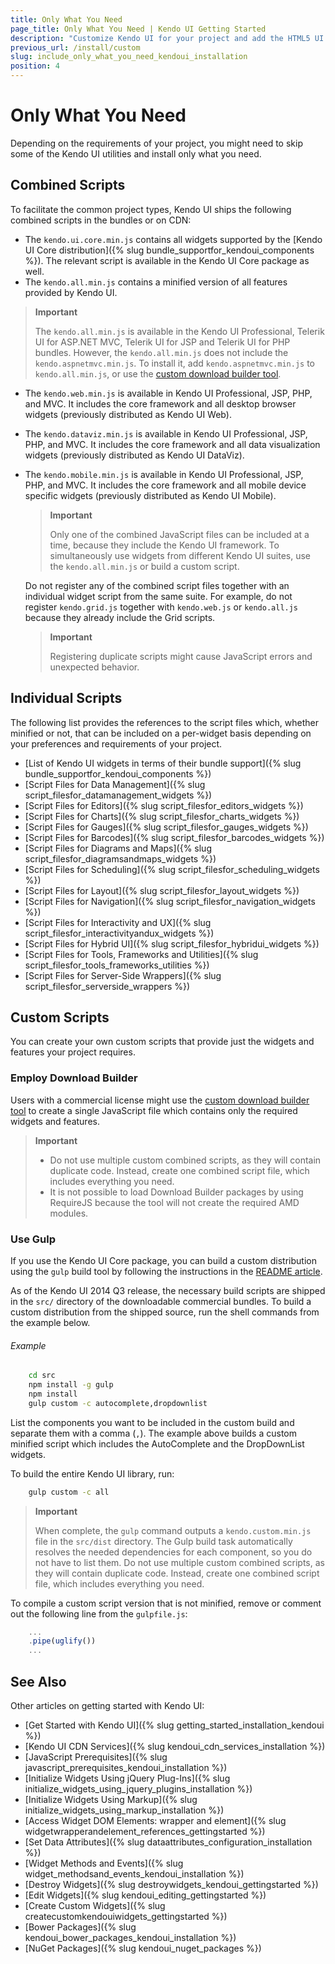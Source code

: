 ```yaml
---
title: Only What You Need
page_title: Only What You Need | Kendo UI Getting Started
description: "Customize Kendo UI for your project and add the HTML5 UI controls you need."
previous_url: /install/custom
slug: include_only_what_you_need_kendoui_installation
position: 4
---
```


# Only What You Need

Depending on the requirements of your project, you might need to skip some of the Kendo UI utilities and install only what you need.  

## Combined Scripts

To facilitate the common project types, Kendo UI ships the following combined scripts in the bundles or on CDN:

*  The `kendo.ui.core.min.js` contains all widgets supported by the [Kendo UI Core distribution]({% slug bundle_supportfor_kendoui_components %}). The relevant script is available in the Kendo UI Core package as well.
*  The `kendo.all.min.js` contains a minified version of all features provided by Kendo UI.

  > **Important**
  >
  > The `kendo.all.min.js` is available in the Kendo UI Professional, Telerik UI for ASP.NET MVC, Telerik UI for JSP and Telerik UI for PHP bundles. However, the `kendo.all.min.js` does not include the `kendo.aspnetmvc.min.js`. To install it, add `kendo.aspnetmvc.min.js` to `kendo.all.min.js`, or use the [custom download builder tool](http://www.telerik.com/download/custom-download).

* The `kendo.web.min.js` is available in Kendo UI Professional, JSP, PHP, and MVC. It includes the core framework and all desktop browser widgets (previously distributed as Kendo UI Web).
* The `kendo.dataviz.min.js` is available in Kendo UI Professional, JSP, PHP, and MVC. It includes the core framework and all data visualization widgets (previously distributed as Kendo UI DataViz).
* The `kendo.mobile.min.js` is available in Kendo UI Professional, JSP, PHP, and MVC. It includes the core framework and all mobile device specific widgets (previously distributed as Kendo UI Mobile).

    > **Important**
    >
    > Only one of the combined JavaScript files can be included at a time, because they include the Kendo UI framework. To simultaneously use widgets from different Kendo UI suites, use the `kendo.all.min.js` or build a custom script.

    Do not register any of the combined script files together with an individual widget script from the same suite. For example, do not register `kendo.grid.js` together with `kendo.web.js` or `kendo.all.js` because they already include the Grid scripts.

    > **Important**
    >
    > Registering duplicate scripts might cause JavaScript errors and unexpected behavior.

## Individual Scripts

The following list provides the references to the script files which, whether minified or not, that can be included on a per-widget basis depending on your preferences and requirements of your project.

+ [List of Kendo UI widgets in terms of their bundle support]({% slug bundle_supportfor_kendoui_components %})
+ [Script Files for Data Management]({% slug script_filesfor_datamanagement_widgets %})
+ [Script Files for Editors]({% slug script_filesfor_editors_widgets %})
+ [Script Files for Charts]({% slug script_filesfor_charts_widgets %})
+ [Script Files for Gauges]({% slug script_filesfor_gauges_widgets %})
+ [Script Files for Barcodes]({% slug script_filesfor_barcodes_widgets %})
+ [Script Files for Diagrams and Maps]({% slug script_filesfor_diagramsandmaps_widgets %})
+ [Script Files for Scheduling]({% slug script_filesfor_scheduling_widgets %})
+ [Script Files for Layout]({% slug script_filesfor_layout_widgets %})
+ [Script Files for Navigation]({% slug script_filesfor_navigation_widgets %})
+ [Script Files for Interactivity and UX]({% slug script_filesfor_interactivityandux_widgets %})
+ [Script Files for Hybrid UI]({% slug script_filesfor_hybridui_widgets %})
+ [Script Files for Tools, Frameworks and Utilities]({% slug script_filesfor_tools_frameworks_utilities %})
+ [Script Files for Server-Side Wrappers]({% slug script_filesfor_serverside_wrappers %})

## Custom Scripts

You can create your own custom scripts that provide just the widgets and features your project requires.

### Employ Download Builder

Users with a commercial license might use the [custom download builder tool](http://www.telerik.com/download/custom-download) to create a single JavaScript file which contains only the required widgets and features.

> **Important**
>
> * Do not use multiple custom combined scripts, as they will contain duplicate code. Instead, create one combined script file, which includes everything you need.
> * It is not possible to load Download Builder packages by using RequireJS because the tool will not create the required AMD modules.

### Use Gulp

If you use the Kendo UI Core package, you can build a custom distribution using the `gulp` build tool by following the instructions in the [README article](https://github.com/telerik/kendo-ui-core#building-only-what-you-need).

As of the Kendo UI 2014 Q3 release, the necessary build scripts are shipped in the `src/` directory of the downloadable commercial bundles. To build a custom distribution from the shipped source, run the shell commands from the example below.

###### Example

```sh
    cd src
    npm install -g gulp
    npm install
    gulp custom -c autocomplete,dropdownlist
```

List the components you want to be included in the custom build and separate them with a comma (`,`). The example above builds a custom minified script which includes the AutoComplete and the DropDownList widgets.

To build the entire Kendo UI library, run:

```sh
    gulp custom -c all
```

> **Important**
>
> When complete, the `gulp` command outputs a `kendo.custom.min.js` file in the `src/dist` directory. The Gulp build task automatically resolves the needed dependencies for each component, so you do not have to list them. Do not use multiple custom combined scripts, as they will contain duplicate code. Instead, create one combined script file, which includes everything you need.

To compile a custom script version that is not minified, remove or comment out the following line from the `gulpfile.js`:

```JavaScript
    ...
    .pipe(uglify())
    ...
```

## See Also

Other articles on getting started with Kendo UI:

* [Get Started with Kendo UI]({% slug getting_started_installation_kendoui %})
* [Kendo UI CDN Services]({% slug kendoui_cdn_services_installation %})
* [JavaScript Prerequisites]({% slug javascript_prerequisites_kendoui_installation %})
* [Initialize Widgets Using jQuery Plug-Ins]({% slug initialize_widgets_using_jquery_plugins_installation %})
* [Initialize Widgets Using Markup]({% slug initialize_widgets_using_markup_installation %})
* [Access Widget DOM Elements: wrapper and element]({% slug widgetwrapperandelement_references_gettingstarted %})
* [Set Data Attributes]({% slug dataattributes_configuration_installation %})
* [Widget Methods and Events]({% slug widget_methodsand_events_kendoui_installation %})
* [Destroy Widgets]({% slug destroywidgets_kendoui_gettingstarted %})
* [Edit Widgets]({% slug kendoui_editing_gettingstarted %})
* [Create Custom Widgets]({% slug createcustomkendouiwidgets_gettingstarted %})
* [Bower Packages]({% slug kendoui_bower_packages_kendoui_installation %})
* [NuGet Packages]({% slug kendoui_nuget_packages %})

